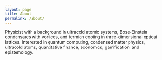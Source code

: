 ```yaml
---
layout: page
title: About
permalink: /about/
---
```


Physicist with a background in ultracold atomic systems, Bose-Einstein condensates with vortices, and fermion cooling in three-dimensional optical lattices. Interested in quantum computing, condensed matter physics, ultracold atoms, quantitative finance, economics, gamification, and epistemology.

